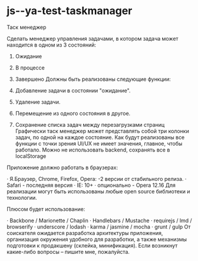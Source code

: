 # js--ya-test-taskmanager
Таск менеджер

Сделать менеджер управления задачами, в котором задача может находится в одном из 3 состояний:

1. Ожидание
2. В процессе
3. Завершено
Должны быть реализованы следующие функции:

1. Добавление задачи в состоянии "ожидание".
2. Удаление задачи.
3. Перемещение из одного состояния в другое.
4. Сохранение списка задач между перезагрузками страниц
Графически таск менеджер может представлять собой три колонки задач, по одной на каждое состояние. Как будут реализованы все функции с точки зрения UI/UX не имеет значения, главное, чтобы работало. Можно не использовать backend, сохранять все в localStorage

Приложение должно работать в браузерах:

· Я.Браузер, Chrome, Firefox, Opera: -2 версии от стабильного релиза.
· Safari - последняя версия
· IE: 10+
· опционально - Opera 12.16
Для реализации могут быть использованы любые open source библиотеки и технологии.

Плюсом будет использование:

· Backbone / Marionette / Chaplin
· Handlebars / Mustache
· requirejs / lmd / browserify
· underscore / lodash
· karma / jasmine / mocha
· grunt / gulp
От соискателя ожидается разработка архитектуры приложения, организация окружения удобного для разработки, а также механизмы подготовки к продакшену (склейка, минификация).
Если возникнут какие-либо вопросы – пишите мне, пожалуйста.
